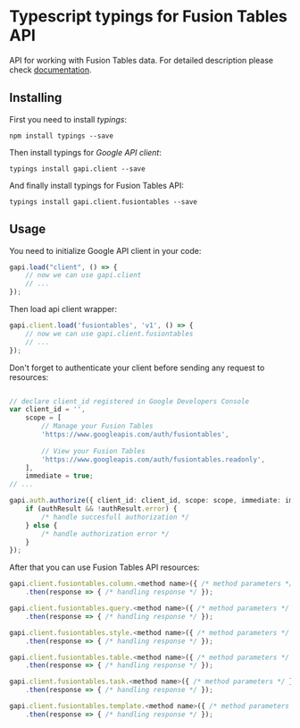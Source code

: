 # Typescript typings for Fusion Tables API
API for working with Fusion Tables data.
For detailed description please check [documentation](https://developers.google.com/fusiontables).

## Installing

First you need to install *typings*:
```
npm install typings --save 
```

Then install typings for *Google API client*:
```
typings install gapi.client --save 
```

And finally install typings for Fusion Tables API:
```
typings install gapi.client.fusiontables --save 
```

## Usage

You need to initialize Google API client in your code:
```typescript
gapi.load("client", () => { 
    // now we can use gapi.client
    // ... 
});
```

Then load api client wrapper:
```typescript
gapi.client.load('fusiontables', 'v1', () => {
    // now we can use gapi.client.fusiontables
    // ... 
});
```

Don't forget to authenticate your client before sending any request to resources:
```typescript

// declare client_id registered in Google Developers Console
var client_id = '',
    scope = [     
        // Manage your Fusion Tables
        'https://www.googleapis.com/auth/fusiontables',
    
        // View your Fusion Tables
        'https://www.googleapis.com/auth/fusiontables.readonly',
    ],
    immediate = true;
// ...

gapi.auth.authorize({ client_id: client_id, scope: scope, immediate: immediate }, authResult => {
    if (authResult && !authResult.error) {
        /* handle succesfull authorization */
    } else {
        /* handle authorization error */
    }
});            
```

After that you can use Fusion Tables API resources:

```typescript
gapi.client.fusiontables.column.<method name>({ /* method parameters */ })
    .then(response => { /* handling response */ });

gapi.client.fusiontables.query.<method name>({ /* method parameters */ })
    .then(response => { /* handling response */ });

gapi.client.fusiontables.style.<method name>({ /* method parameters */ })
    .then(response => { /* handling response */ });

gapi.client.fusiontables.table.<method name>({ /* method parameters */ })
    .then(response => { /* handling response */ });

gapi.client.fusiontables.task.<method name>({ /* method parameters */ })
    .then(response => { /* handling response */ });

gapi.client.fusiontables.template.<method name>({ /* method parameters */ })
    .then(response => { /* handling response */ });
```